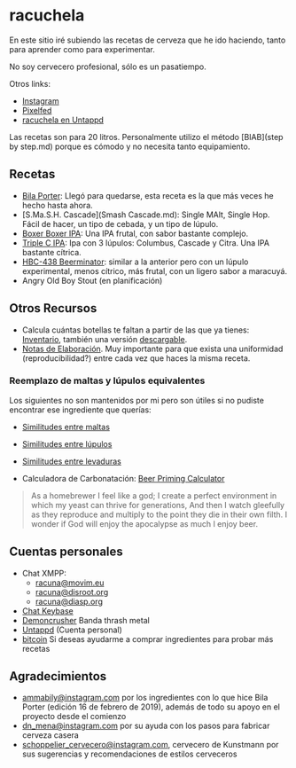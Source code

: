 # racuchela

En este sitio iré subiendo las recetas de cerveza que he ido haciendo, tanto para aprender como para experimentar.

No soy cervecero profesional, sólo es un pasatiempo. 

Otros links:

* [Instagram](http://instagram.com/racunax)
* [Pixelfed](http://pixelfed.social/racuna)
* [racuchela en Untappd](https://untappd.com/racuchela)

Las recetas son para 20 litros. Personalmente utilizo el método [BIAB](step by step.md)  porque es cómodo y no necesita tanto equipamiento.

## Recetas

* [Bila Porter](BilaPorterV2.md): Llegó para quedarse, esta receta es la que más veces he hecho hasta ahora.
* [S.Ma.S.H. Cascade](Smash Cascade.md): Single MAlt, Single Hop. Fácil de hacer, un tipo de cebada, y un tipo de lúpulo.
* [Boxer Boxer IPA](boxerboxerIPA.md): Una IPA frutal, con sabor bastante complejo.
* [Triple C IPA](tripleC.md): Ipa con 3 lúpulos: Columbus, Cascade y Citra. Una IPA bastante cítrica.
* [HBC-438 Beerminator](beerminator.md): similar a la anterior pero con un lúpulo experimental, menos cítrico, más frutal, con un ligero sabor a maracuyá.
* Angry Old Boy Stout (en planificación)

## Otros Recursos

* Calcula cuántas botellas te faltan a partir de las que ya tienes: [Inventario](https://calc.disroot.org/jp8drtfylm), también una versión [descargable](https://cloud.disroot.org/s/9Hm7pz8Nazqm7Pr).
* [Notas de Elaboración](https://cloud.disroot.org/s/XgYNWwCXaF7rKJ9). Muy importante para que exista una uniformidad (reproducibilidad?) entre cada vez que haces la misma receta.

### Reemplazo de maltas y lúpulos equivalentes

Los siguientes no son mantenidos por mi pero son útiles si no pudiste encontrar ese ingrediente que querías:

* [Similitudes entre maltas](https://www.brew.is/files/malt.html)
* [Similitudes entre lúpulos](http://cervecearte.com/wp-content/uploads/TABLA-DE-Lupulos.pdf)
* [Similitudes entre levaduras](https://www.homebrewsupply.com/learn/yeast-comparison-charts.html) 

* Calculadora de Carbonatación: [Beer Priming Calculator](https://www.brewersfriend.com/beer-priming-calculator/)

>As a homebrewer I feel like a god; 
>I create a perfect environment in which my yeast can thrive for generations, 
>And then I watch gleefully as they reproduce and multiply to the point they die in their own filth. 
>I wonder if God will enjoy the apocalypse as much I enjoy beer.

## Cuentas personales

* Chat XMPP: 
    * racuna@movim.eu 
    * racuna@disroot.org 
    * racuna@diasp.org
* [Chat Keybase](https://keybase.io/racuna)
* [Demoncrusher](http://demoncrusher.com) Banda thrash metal
* [Untappd](http://untappd.com/user/racuna) (Cuenta personal)
* [bitcoin](https://www.blockchain.com/btc/address/1E9JqQF3iR6gyrecN66rMRB6BP2nre1YLY) Si deseas ayudarme a comprar ingredientes para probar más recetas


## Agradecimientos

* ammabily@instagram.com por los ingredientes con lo que hice Bila Porter (edición 16 de febrero de 2019), además de todo su apoyo en el proyecto desde el comienzo
* dn_mena@instagram.com por su ayuda con los pasos para fabricar cerveza casera
* schoppelier_cervecero@instagram.com, cervecero de Kunstmann por sus sugerencias y recomendaciones de estilos cerveceros
